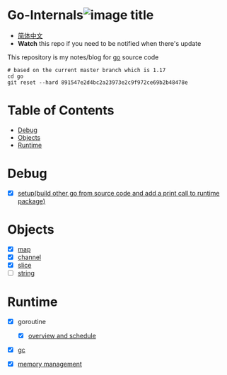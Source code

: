 # Go-Internals![image title](http://www.zpoint.xyz:8080/count/tag.svg?url=github%2Fgo-Internals)
* [简体中文](https://github.com/zpoint/Go-Internals/blob/master/README_CN.md)
* **Watch** this repo if you need to be notified when there's update

This repository is my notes/blog for [go](https://github.com/golang/go) source code

```shell script
# based on the current master branch which is 1.17
cd go
git reset --hard 891547e2d4bc2a23973e2c9f972ce69b2b48478e
```

# Table of Contents

* [Debug](#Debug)
* [Objects](#Objects)
* [Runtime](#Runtime)

# Debug

- [x] [setup(build other go from source  code and add a print call to runtime package)](https://github.com/zpoint/Go-Internals/blob/master/debug/setup/setup.md)

# Objects

- [x] [map](https://github.com/zpoint/Go-Internals/blob/master/objects/map/map.md)
- [x] [channel](https://github.com/zpoint/Go-Internals/blob/master/objects/chan/chan.md)
- [x] [slice](https://github.com/zpoint/Go-Internals/blob/master/objects/slice/slice.md)
- [ ] [string](https://github.com/zpoint/Go-Internals/blob/master/objects/string/string.md)

# Runtime

- [x] goroutine
	- [x] [overview and schedule](https://github.com/zpoint/Go-Internals/blob/master/runtime/goroutine/goroutine.md)
- [x] [gc](https://github.com/zpoint/Go-Internals/blob/master/runtime/gc/gc.md)
- [x] [memory management](https://github.com/zpoint/Go-Internals/blob/master/runtime/memory_management/memory_management.md)

